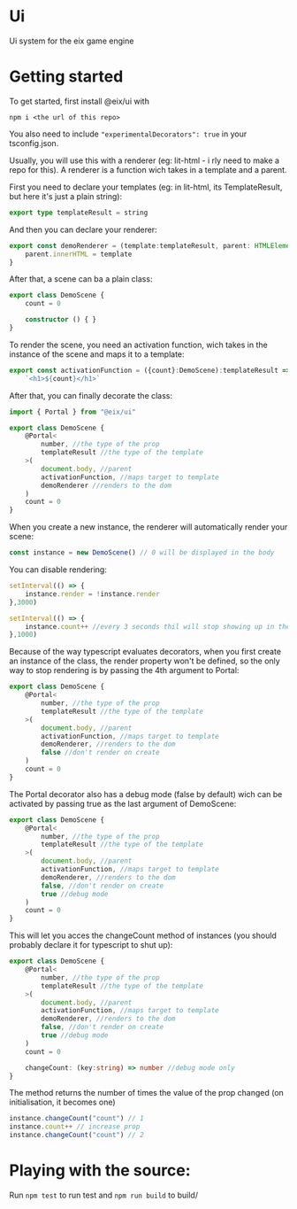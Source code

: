 # Ui
Ui system for the eix game engine

# Getting started

To get started, first install @eix/ui with 
```
npm i <the url of this repo>
```
You also need to include `"experimentalDecorators": true` in your tsconfig.json.

Usually, you will use this with a renderer (eg: lit-html - i rly need to make a repo for this). A renderer is a function wich takes in a template and a parent.

First you need to declare your templates (eg: in lit-html, its TemplateResult, but here it's just a plain string):
```ts
export type templateResult = string
```

And then you can declare your renderer:
```ts
export const demoRenderer = (template:templateResult, parent: HTMLElement) => {
    parent.innerHTML = template
}
```

After that, a scene can ba a plain class:
```ts
export class DemoScene {
    count = 0

    constructor () { }
}
```

To render the scene, you need an activation function, wich takes in the instance of the scene and maps it to a template:

```ts
export const activationFunction = ({count}:DemoScene):templateResult => 
    `<h1>${count}</h1>`
```

After that, you can finally decorate the class:
```ts
import { Portal } from "@eix/ui"

export class DemoScene {
    @Portal<
        number, //the type of the prop
        templateResult //the type of the template
    >(
        document.body, //parent
        activationFunction, //maps target to template
        demoRenderer //renders to the dom
    )
    count = 0
}
```

When you create a new instance, the renderer will automatically render your scene:
```ts
const instance = new DemoScene() // 0 will be displayed in the body
```

You can disable rendering:
```ts
setInterval(() => {
    instance.render = !instance.render
},3000)

setInterval(() => {
    instance.count++ //every 3 seconds thil will stop showing up in the dom, and then reappear 3 seconds later
},1000)
```

Because of the way typescript evaluates decorators, when you first create an instance of the class, the render property won't be defined, so the only way to stop rendering is by passing the 4th argument to Portal:

```ts
export class DemoScene {
    @Portal<
        number, //the type of the prop
        templateResult //the type of the template
    >(
        document.body, //parent
        activationFunction, //maps target to template
        demoRenderer, //renders to the dom
        false //don't render on create
    )
    count = 0
}
```


The Portal decorator also has a debug mode (false by default) wich can be activated by passing true as the last argument of DemoScene:

```ts
export class DemoScene {
    @Portal<
        number, //the type of the prop
        templateResult //the type of the template
    >(
        document.body, //parent
        activationFunction, //maps target to template
        demoRenderer, //renders to the dom
        false, //don't render on create
        true //debug mode
    )
    count = 0
}
```

This will let you acces the changeCount method of instances (you should probably declare it for typescript to shut up):
```ts
export class DemoScene {
    @Portal<
        number, //the type of the prop
        templateResult //the type of the template
    >(
        document.body, //parent
        activationFunction, //maps target to template
        demoRenderer, //renders to the dom
        false, //don't render on create
        true //debug mode
    )
    count = 0

    changeCount: (key:string) => number //debug mode only
}
```

The method returns the number of times the value of the prop changed (on initialisation, it becomes one)

```ts
instance.changeCount("count") // 1
instance.count++ // increase prop
instance.changeCount("count") // 2
```

# Playing with the source:
Run `npm test` to run test and `npm run build` to build/







